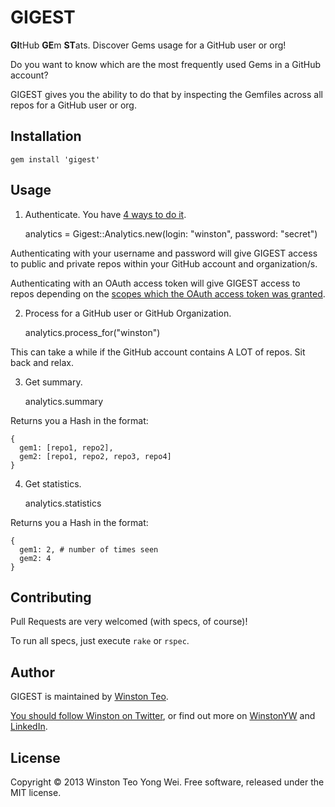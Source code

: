 # GIGEST

**GI**tHub **GE**m **ST**ats. Discover Gems usage for a GitHub user or org!

Do you want to know which are the most frequently used Gems in a GitHub account?

GIGEST gives you the ability to do that by inspecting the Gemfiles across all repos for a GitHub user or org.


## Installation

    gem install 'gigest'


## Usage

1) Authenticate. You have [4 ways to do it](http://octokit.github.io/octokit.rb/#Authentication).

    analytics = Gigest::Analytics.new(login: "winston", password: "secret")

Authenticating with your username and password will give GIGEST access to public and private repos within your GitHub account and organization/s.

Authenticating with an OAuth access token will give GIGEST access to repos depending on the [scopes
which the OAuth access token was granted](http://developer.github.com/v3/oauth/#scopes).

2) Process for a GitHub user or GitHub Organization.

    analytics.process_for("winston")

This can take a while if the GitHub account contains A LOT of repos. Sit back and relax.

3) Get summary.

    analytics.summary

Returns you a Hash in the format:

    {
      gem1: [repo1, repo2],
      gem2: [repo1, repo2, repo3, repo4]
    }

4) Get statistics.

    analytics.statistics

Returns you a Hash in the format:

    {
      gem1: 2, # number of times seen
      gem2: 4
    }


## Contributing

Pull Requests are very welcomed (with specs, of course)!

To run all specs, just execute `rake` or `rspec`.


## Author

GIGEST is maintained by [Winston Teo](mailto:winstonyw+gigest@gmail.com).

[You should follow Winston on Twitter](http://www.twitter.com/winstonyw), or find out more on [WinstonYW](http://www.winstonyw.com) and [LinkedIn](http://sg.linkedin.com/in/winstonyw).


## License

Copyright © 2013 Winston Teo Yong Wei. Free software, released under the MIT license.
